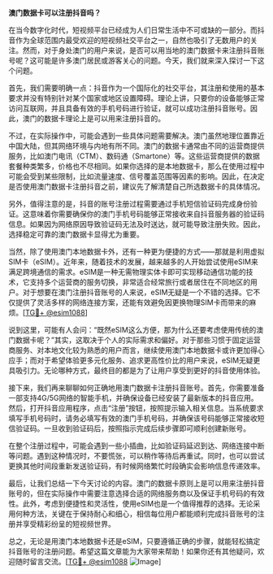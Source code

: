 **澳门数据卡可以注册抖音吗？**

在当今数字化时代，短视频平台已经成为人们日常生活中不可或缺的一部分。而抖音作为全球范围内最受欢迎的短视频社交平台之一，自然也吸引了无数用户的关注。然而，对于身处澳门的用户来说，是否可以用当地的澳门数据卡来注册抖音账号呢？这可能是许多澳门居民或游客关心的问题。今天，我们就来深入探讨一下这个问题。

首先，我们需要明确一点：抖音作为一个国际化的社交平台，其注册和使用的基本要求并没有特别针对某个国家或地区设置障碍。理论上讲，只要你的设备能够正常访问互联网，并且具备有效的手机号码进行验证，就可以成功注册抖音账号。因此，澳门的数据卡理论上是可以用来注册抖音的。

不过，在实际操作中，可能会遇到一些具体问题需要解决。澳门虽然地理位置靠近中国大陆，但其网络环境与内地有所不同。澳门的数据卡通常由不同的运营商提供服务，比如澳门电讯（CTM）、数码通（Smartone）等。这些运营商提供的数据套餐种类繁多，价格也不尽相同。如果你选择的是本地数据卡，那么在使用过程中可能会受到某些限制，比如流量速度、信号覆盖范围等因素的影响。因此，在决定是否使用澳门数据卡注册抖音之前，建议先了解清楚自己所选数据卡的具体情况。

另外，值得注意的是，抖音的账号注册过程需要通过手机短信验证码完成身份验证。这意味着你需要确保你的澳门手机号码能够正常接收来自抖音服务器的验证码信息。如果因为网络原因导致验证码无法及时送达，就可能导致注册失败。因此，选择稳定可靠的澳门数据卡显得尤为重要。

当然，除了使用澳门本地数据卡外，还有一种更为便捷的方式——那就是利用虚拟SIM卡（eSIM）。近年来，随着技术的发展，越来越多的人开始尝试使用eSIM来满足跨境通信的需求。eSIM是一种无需物理实体卡即可实现移动通信功能的技术，它支持多个运营商的服务切换，非常适合经常旅行或者居住在不同地区的用户。对于想要在澳门注册抖音账号的人来说，eSIM无疑是一个不错的选择。它不仅提供了灵活多样的网络连接方案，还能有效避免因更换物理SIM卡而带来的麻烦。[[TG💪+ @esim1088](https://t.me/s/esim1088)]

说到这里，可能有人会问：“既然eSIM这么方便，那为什么还要考虑使用传统的澳门数据卡呢？”其实，这取决于个人的实际需求和偏好。对于那些习惯于固定运营商服务、对本地文化较为熟悉的用户而言，继续使用澳门本地数据卡或许更加得心应手；而对于希望体验更多元化服务、追求更高性价比的用户来说，eSIM无疑更具吸引力。无论哪种方式，最终目的都是为了让用户享受到更好的抖音使用体验。

接下来，我们再来聊聊如何正确地用澳门数据卡注册抖音账号。首先，你需要准备一部支持4G/5G网络的智能手机，并确保设备已经安装了最新版本的抖音应用。然后，打开抖音应用程序，点击“注册”按钮，按照提示输入相关信息。当系统要求填写手机号码时，请务必填写有效的澳门手机号码，并确保该号码能够正常接收短信验证码。一旦收到验证码后，按照指示完成后续步骤即可顺利创建新账号。

在整个注册过程中，可能会遇到一些小插曲，比如验证码延迟到达、网络连接中断等问题。遇到这种情况时，不要慌张，可以稍作等待后再重试。同时，也可以尝试更换其他时间段重新发送验证码，有时候网络繁忙时段确实会影响信息传递效率。

最后，让我们总结一下今天讨论的内容。澳门的数据卡原则上是可以用来注册抖音账号的，但在实际操作中需要注意选择合适的网络服务商以及保证手机号码的有效性。此外，考虑到便捷性和灵活性，使用eSIM也是一个值得推荐的选择。无论采用何种方法，关键在于保持耐心和细心，相信每位用户都能顺利完成抖音账号的注册并享受精彩纷呈的短视频世界。

总之，无论是用澳门本地数据卡还是eSIM，只要遵循正确的步骤，就能轻松搞定抖音账号的注册问题。希望这篇文章能为大家带来帮助！如果你还有其他疑问，欢迎随时留言交流。[[TG💪+ @esim1088](https://t.me/s/esim1088) ![Image](https://i.postimg.cc/4NQfJmqS/Snipaste-2025-05-13-00-14-12.png)]